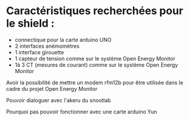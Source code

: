 Caractéristiques recherchées pour le shield :
=============================================

- connectique pour la carte arduino UNO
- 2 interfaces anémomètres
- 1 interface girouette
- 1 capteur de tension comme sur le système Open Energy Monitor
- 1à 3 CT (mesures de courant) comme sur le système Open Energy Monitor

Avoir la possibilité de mettre un modem rfm12b pour être utilisée dans le cadre du projet Open Energy Monitor

Pouvoir dialoguer avec l'akeru du snootlab

Pourquoi pas pouvoir fonctionner avec une carte arduino Yun
